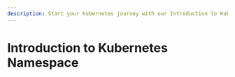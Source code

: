 ```yaml
---
description: Start your Kubernetes journey with our Introduction to Kubernetes Namespace guide. Understand the core concepts and benefits of namespaces for streamlined container management.
---
```



# Introduction to Kubernetes Namespace